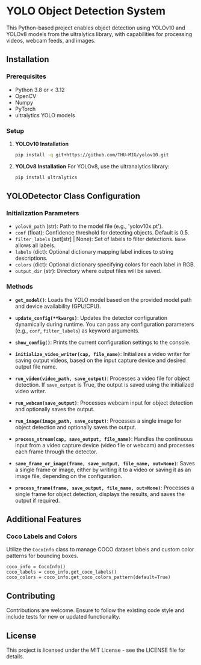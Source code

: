 
# YOLO Object Detection System

This Python-based project enables object detection using YOLOv10 and YOLOv8 models from the ultralytics library, with capabilities for processing videos, webcam feeds, and images.

## Installation

### Prerequisites
- Python 3.8 or < 3.12
- OpenCV
- Numpy
- PyTorch
- ultralytics YOLO models

### Setup

1. **YOLOv10 Installation**
   ```bash
   pip install -q git+https://github.com/THU-MIG/yolov10.git
   ```

2. **YOLOv8 Installation**
   For YOLOv8, use the ultranalytics library:
   ```bash
   pip install ultralytics
   ```

## YOLODetector Class Configuration

### Initialization Parameters
- `yolov8_path` (str): Path to the model file (e.g., 'yolov10x.pt').
- `conf` (float): Confidence threshold for detecting objects. Default is 0.5.
- `filter_labels` (set[str] | None): Set of labels to filter detections. `None` allows all labels.
- `labels` (dict): Optional dictionary mapping label indices to string descriptions.
- `colors` (dict): Optional dictionary specifying colors for each label in RGB.
- `output_dir` (str): Directory where output files will be saved.

### Methods

- **`get_model()`**: Loads the YOLO model based on the provided model path and device availability (GPU/CPU).

- **`update_config(**kwargs)`**: Updates the detector configuration dynamically during runtime. You can pass any configuration parameters (e.g., `conf`, `filter_labels`) as keyword arguments.

- **`show_config()`**: Prints the current configuration settings to the console.

- **`initialize_video_writer(cap, file_name)`**: Initializes a video writer for saving output videos, based on the input capture device and desired output file name.

- **`run_video(video_path, save_output)`**: Processes a video file for object detection. If `save_output` is True, the output is saved using the initialized video writer.

- **`run_webcam(save_output)`**: Processes webcam input for object detection and optionally saves the output.

- **`run_image(image_path, save_output)`**: Processes a single image for object detection and optionally saves the output.

- **`process_stream(cap, save_output, file_name)`**: Handles the continuous input from a video capture device (video file or webcam) and processes each frame through the detector.

- **`save_frame_or_image(frame, save_output, file_name, out=None)`**: Saves a single frame or image, either by writing it to a video or saving it as an image file, depending on the configuration.

- **`process_frame(frame, save_output, file_name, out=None)`**: Processes a single frame for object detection, displays the results, and saves the output if required.

## Additional Features

### Coco Labels and Colors

Utilize the `CocoInfo` class to manage COCO dataset labels and custom color patterns for bounding boxes.

```
coco_info = CocoInfo()
coco_labels = coco_info.get_coco_labels()
coco_colors = coco_info.get_coco_colors_pattern(default=True)
```

## Contributing

Contributions are welcome. Ensure to follow the existing code style and include tests for new or updated functionality.

## License

This project is licensed under the MIT License - see the LICENSE file for details.
